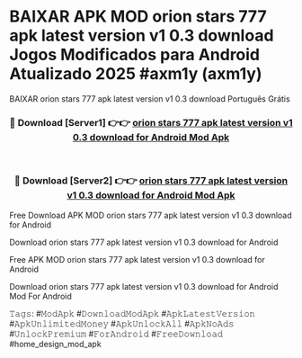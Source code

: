# BAIXAR APK MOD orion stars 777 apk latest version v1 0.3 download Jogos Modificados para Android Atualizado 2025 #axm1y (axm1y)
BAIXAR orion stars 777 apk latest version v1 0.3 download Português Grátis

<div align="center">
<h3>🔴 Download [Server1] 👉👉 <a href="https://apps.libra.edu.pl?title=orion_stars_777_apk_latest_version_v1_0.3_download&ref=21FP1">orion stars 777 apk latest version v1 0.3 download for Android Mod Apk</a></h3><br>

<h3>🔴 Download [Server2] 👉👉 <a href="https://apps.libra.edu.pl?title=orion_stars_777_apk_latest_version_v1_0.3_download&ref=21FP1">orion stars 777 apk latest version v1 0.3 download for Android Mod Apk</a></h3>
</div>


Free Download APK MOD orion stars 777 apk latest version v1 0.3 download for Android

Download orion stars 777 apk latest version v1 0.3 download for Android 

Free APK MOD orion stars 777 apk latest version v1 0.3 download for Android 

Download orion stars 777 apk latest version v1 0.3 download for Android Mod For Android

𝚃𝚊𝚐𝚜: #𝙼𝚘𝚍𝙰𝚙𝚔 #𝙳𝚘𝚠𝚗𝚕𝚘𝚊𝚍𝙼𝚘𝚍𝙰𝚙𝚔 #𝙰𝚙𝚔𝙻𝚊𝚝𝚎𝚜𝚝𝚅𝚎𝚛𝚜𝚒𝚘𝚗 #𝙰𝚙𝚔𝚄𝚗𝚕𝚒𝚖𝚒𝚝𝚎𝚍𝙼𝚘𝚗𝚎𝚢 #𝙰𝚙𝚔𝚄𝚗𝚕𝚘𝚌𝚔𝙰𝚕𝚕 #𝙰𝚙𝚔𝙽𝚘𝙰𝚍𝚜 #𝚄𝚗𝚕𝚘𝚌𝚔𝙿𝚛𝚎𝚖𝚒𝚞𝚖 #𝙵𝚘𝚛𝙰𝚗𝚍𝚛𝚘𝚒𝚍 #𝙵𝚛𝚎𝚎𝙳𝚘𝚠𝚗𝚕𝚘𝚊𝚍 #home_design_mod_apk